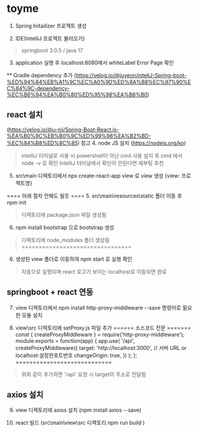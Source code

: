 # toyme


1. Spring Initailizer 프로젝트 생성

2. IDE(IntelliJ 프로젝트 불러오기)
  > springboot 3.0.5 / java 17

3. application 실행 후 localhost:8080에서 whiteLabel Error Page 확인

** Gradle dependency 추가
(https://velog.io/@juyeon/inteliJ-Spring-boot-%ED%94%84%EB%A1%9C%EC%A0%9D%ED%8A%B8%EC%97%90%EC%84%9C-dependency-%EC%B6%94%EA%B0%80%ED%95%98%EA%B8%B0)

## react 설치
(https://velog.io/@u-nij/Spring-Boot-React.js-%EA%B0%9C%EB%B0%9C%ED%99%98%EA%B2%BD-%EC%84%B8%ED%8C%85) 참고
4. node JS 설치 (https://nodejs.org/ko)
  > intelliJ 터미널로 사용 시 powershell이 아닌 cmd 사용
  > 설치 후 cmd 에서 node -v 로 확인
  > IntelliJ 터미널에서 확인이 안된다면 재부팅 추천

5. src\main 디렉토리에서 npx create-react-app view 로 view 생성   {view: 프로젝트명} 

==== 아래 절차 안해도 될듯 ====
5. src\main\resources\static 폴더 이동 후 npm init
  > 디렉토리에 package.json 파일 생성됨
6. npm install bootstrap 으로 bootstrap 생성
  > 디렉토리에 node_modules 폴더 생성됨
================================

6. 생성된 view 폴더로 이동하여 npm start 로 실행 확인
  > 자동으로 실행되며 react 로고가 보이는 localhost로 이동되면 완료

## springboot + react 연동
7. view 디렉토리에서 npm install http-proxy-middleware --save 명령어로 필요한 모듈 설치

8. view\src 디렉토리에 setProxy.js 파일 추가
====== 소스코드 전문 =======
const { createProxyMiddleware } = require('http-proxy-middleware');
module.exports = function(app) {
    app.use(
        '/api',
        createProxyMiddleware({
            target: 'http://localhost:3000',	// 서버 URL or localhost:설정한포트번호
            changeOrigin: true,
        })
    );
};
============================
  > 위와 같이 추가하면 '/api' 요청 시 target의 주소로 전달됨

## axios 설치
9. view 디렉토리에 axios 설치  (npm install axios --save)

10. react 빌드 (src\main\view\src 디렉토리 npm run build )
